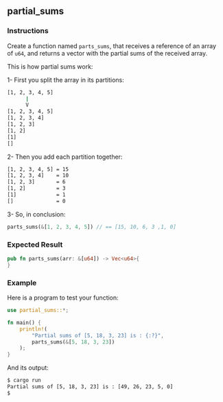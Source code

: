 ## partial_sums

### Instructions

Create a function named `parts_sums`, that receives a reference of an array of `u64`, and returns a vector with the partial sums of the received array.

This is how partial sums work:

1- First you split the array in its partitions:

```sh
[1, 2, 3, 4, 5]
      |
      V
[1, 2, 3, 4, 5]
[1, 2, 3, 4]
[1, 2, 3]
[1, 2]
[1]
[]
```

2- Then you add each partition together:

```sh
[1, 2, 3, 4, 5] = 15
[1, 2, 3, 4]    = 10
[1, 2, 3]       = 6
[1, 2]          = 3
[1]             = 1
[]              = 0
```

3- So, in conclusion:

```rs
parts_sums(&[1, 2, 3, 4, 5]) // == [15, 10, 6, 3 ,1, 0]
```

### Expected Result

```rs
pub fn parts_sums(arr: &[u64]) -> Vec<u64>{
}
```

### Example

Here is a program to test your function:

```rs
use partial_sums::*;

fn main() {
    println!(
        "Partial sums of [5, 18, 3, 23] is : {:?}",
        parts_sums(&[5, 18, 3, 23])
    );
}
```

And its output:

```sh
$ cargo run
Partial sums of [5, 18, 3, 23] is : [49, 26, 23, 5, 0]
$
```
